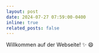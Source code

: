 ```yaml
---
layout: post
date: 2024-07-27 07:59:00-0400
inline: true
related_posts: false
---
```


Willkommen auf der Webseite! :sparkles: :smile:
